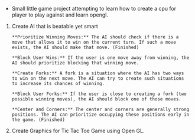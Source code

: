 - Small little game project attempting to learn how to create a cpu for player to play against and learn opengl.

1. Create AI that is beatable yet smart

       **Prioritize Winning Moves:** The AI should check if there is a move that allows it to win on the current turn. If such a move exists, the AI should make that move. (Finished)

       **Block User Wins:** If the user is one move away from winning, the AI should prioritize blocking that winning move.

       **Create Forks:** A fork is a situation where the AI has two ways to win on the next move. The AI can try to create such situations to increase its chances of winning.

       **Block User Forks:** If the user is close to creating a fork (two possible winning moves), the AI should block one of those moves.

       **Center and Corners:** The center and corners are generally strong positions. The AI can prioritize occupying these positions early in the game. (Finished)

2. Create Graphics for Tic Tac Toe Game using Open GL.
